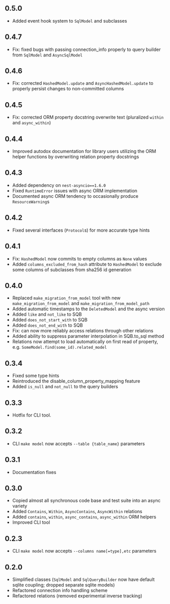 ## 0.5.0

- Added event hook system to `SqlModel` and subclasses

## 0.4.7

- Fix: fixed bugs with passing connection_info properly to query builder from
`SqlModel` and `AsyncSqlModel`

## 0.4.6

- Fix: corrected `HashedModel.update` and `AsyncHashedModel.update` to properly
persist changes to non-committed columns

## 0.4.5

- Fix: corrected ORM property docstring overwrite text (pluralized `within`
and `async_within`)

## 0.4.4

- Improved autodox documentation for library users utilizing the ORM helper
functions by overwriting relation property docstrings

## 0.4.3

- Added dependency on `nest-asyncio==1.6.0`
- Fixed `RuntimeError` issues with async ORM implementation
- Documented async ORM tendency to occasionally produce `ResourceWarning`s

## 0.4.2

- Fixed several interfaces (`Protocol`s) for more accurate type hints

## 0.4.1

- Fix: `HashedModel` now commits to empty columns as `None` values
- Added `columns_excluded_from_hash` attribute to `HashedModel` to exclude
some columns of subclasses from sha256 id generation

## 0.4.0

- Replaced `make_migration_from_model` tool with new `make_migration_from_model`
and `make_migration_from_model_path`
- Added automatic timestamps to the `DeletedModel` and the async version
- Added `like` and `not_like` to SQB
- Added `does_not_start_with` to SQB
- Added `does_not_end_with` to SQB
- Fix: can now more reliably access relations through other relations
- Added ability to suppress parameter interpolation in SQB.to_sql method
- Relations now attempt to load automatically on first read of property, e.g.
`SomeModel.find(some_id).related_model`

## 0.3.4

- Fixed some type hints
- Reintroduced the disable_column_property_mapping feature
- Added `is_null` and `not_null` to the query builders

## 0.3.3

- Hotfix for CLI tool.

## 0.3.2

- CLI `make model` now accepts `--table {table_name}` parameters

## 0.3.1

- Documentation fixes

## 0.3.0

- Copied almost all synchronous code base and test suite into an async variety
- Added `Contains`, `Within`, `AsyncContains`, `AsyncWithin` relations
- Added `contains`, `within`, `async_contains`, `async_within` ORM helpers
- Improved CLI tool

## 0.2.3

- CLI `make model` now accepts `--columns name[=type],etc` parameters

## 0.2.0

- Simplified classes (`SqlModel` and `SqlQueryBuilder` now have default sqlite
coupling; dropped separate sqlite models)
- Refactored connection info handling scheme
- Refactored relations (removed experimental inverse tracking)

